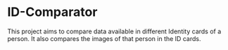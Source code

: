 # ID-Comparator
This project aims to compare data available in different Identity cards of a person. It also compares the images of that person in the ID cards.
